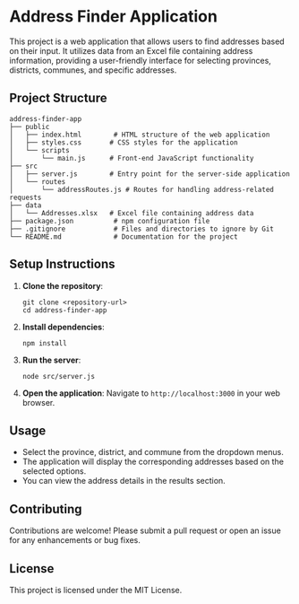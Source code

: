 # Address Finder Application

This project is a web application that allows users to find addresses based on their input. It utilizes data from an Excel file containing address information, providing a user-friendly interface for selecting provinces, districts, communes, and specific addresses.

## Project Structure

```
address-finder-app
├── public
│   ├── index.html        # HTML structure of the web application
│   ├── styles.css       # CSS styles for the application
│   └── scripts
│       └── main.js      # Front-end JavaScript functionality
├── src
│   ├── server.js        # Entry point for the server-side application
│   └── routes
│       └── addressRoutes.js # Routes for handling address-related requests
├── data
│   └── Addresses.xlsx   # Excel file containing address data
├── package.json          # npm configuration file
├── .gitignore            # Files and directories to ignore by Git
└── README.md             # Documentation for the project
```

## Setup Instructions

1. **Clone the repository**:
   ```
   git clone <repository-url>
   cd address-finder-app
   ```

2. **Install dependencies**:
   ```
   npm install
   ```

3. **Run the server**:
   ```
   node src/server.js
   ```

4. **Open the application**:
   Navigate to `http://localhost:3000` in your web browser.

## Usage

- Select the province, district, and commune from the dropdown menus.
- The application will display the corresponding addresses based on the selected options.
- You can view the address details in the results section.

## Contributing

Contributions are welcome! Please submit a pull request or open an issue for any enhancements or bug fixes.

## License

This project is licensed under the MIT License.